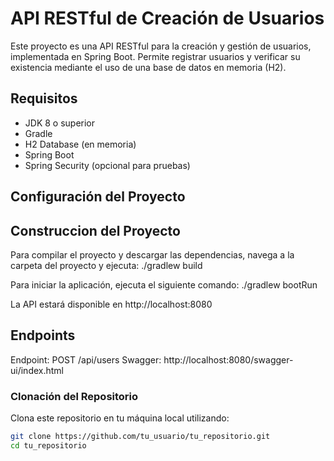 # API RESTful de Creación de Usuarios

Este proyecto es una API RESTful para la creación y gestión de usuarios, implementada en Spring Boot. Permite registrar usuarios y verificar su existencia mediante el uso de una base de datos en memoria (H2).

## Requisitos

- JDK 8 o superior
- Gradle
- H2 Database (en memoria)
- Spring Boot
- Spring Security (opcional para pruebas)

## Configuración del Proyecto

## Construccion del Proyecto
Para compilar el proyecto y descargar las dependencias, navega a la carpeta del proyecto y ejecuta:
./gradlew build

Para iniciar la aplicación, ejecuta el siguiente comando:
./gradlew bootRun

La API estará disponible en http://localhost:8080

## Endpoints
   Endpoint: POST /api/users
   Swagger: http://localhost:8080/swagger-ui/index.html


### Clonación del Repositorio

Clona este repositorio en tu máquina local utilizando:

```bash
git clone https://github.com/tu_usuario/tu_repositorio.git
cd tu_repositorio


